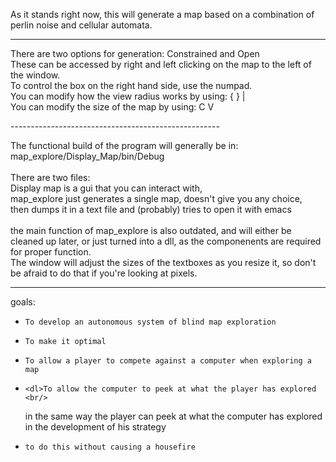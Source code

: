 As it stands right now, this will generate a map based on a combination of perlin noise and cellular automata.

----------------------------------------------------
<dl>
There are two options for generation: Constrained and Open <br/>
  These can be accessed by right and left clicking on the map to the left of the window. <br/>
To control the box on the right hand side, use the numpad. <br/>
You can modify how the view radius works by using:    {   }   | <br/>
You can modify the size of the map by using:    C   V <br/>
</dl>
----------------------------------------------------
<dl> 
The functional build of the program will generally be in: <br/>
  map_explore/Display_Map/bin/Debug  <br/>
 <br/>
There are two files:<br/>
  Display map is a gui that you can interact with,  <br/>
  map_explore just generates a single map, doesn't give you any choice, <br/>
    then dumps it in a text file and (probably) tries to open it with emacs  <br/>
    <br/>
  the main function of map_explore is also outdated, and will either be cleaned up later, or just turned into a dll, as the componenents are required for proper function.<br/>
  The window will adjust the sizes of the textboxes as you resize it, so don't be afraid to do that if you're looking at pixels.</dl>
  
-----------------------------------------------------  

goals:
  *		To develop an autonomous system of blind map exploration
  *		To make it optimal
  *		To allow a player to compete against a computer when exploring a map 
  *		<dl>To allow the computer to peek at what the player has explored <br/>
    in the same way the player can peek at what the computer has explored in the development of his strategy</dl>
  *		to do this without causing a housefire
